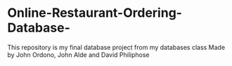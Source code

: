 # Online-Restaurant-Ordering-Database-
This repository is my final database project from my databases class
Made by John Ordono, John Alde and David Philiphose
